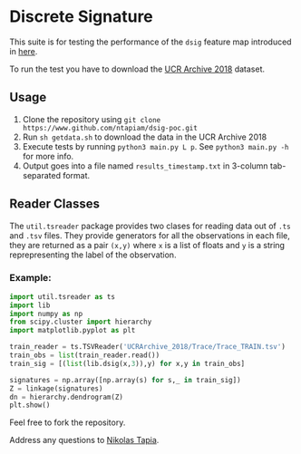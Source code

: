 Discrete Signature
==================

This suite is for testing the performance of the `dsig` feature map
introduced in [here](https://www.arxiv.org/abs/1906.05823).

To run the test you have to download the [UCR Archive 2018](https://www.cs.ucr.edu/~eamonn/time_series_data_2018/) dataset.

Usage
-----
1. Clone the repository using `git clone https://www.github.com/ntapiam/dsig-poc.git`
2. Run `sh getdata.sh` to download the data in the UCR Archive 2018
3. Execute tests by running `python3 main.py L p`. See `python3 main.py -h` for more info.
4. Output goes into a file named `results_timestamp.txt` in 3-column tab-separated format.

Reader Classes
--------------
The `util.tsreader` package provides two clases for reading data out of `.ts` and `.tsv` files.
They provide generators for all the observations in each file, they are returned as a pair `(x,y)` where `x` is a list of floats and `y` is a string reprepresenting the label of the observation.

### Example:
```python
import util.tsreader as ts
import lib
import numpy as np
from scipy.cluster import hierarchy
import matplotlib.pyplot as plt

train_reader = ts.TSVReader('UCRArchive_2018/Trace/Trace_TRAIN.tsv')
train_obs = list(train_reader.read())
train_sig = [(list(lib.dsig(x,3)),y) for x,y in train_obs]

signatures = np.array([np.array(s) for s,_ in train_sig])
Z = linkage(signatures)
dn = hierarchy.dendrogram(Z)
plt.show()
```

Feel free to fork the repository.

Address any questions to [Nikolas Tapia](mailto:tapia@wias-berlin.de).

